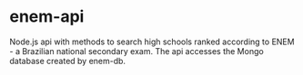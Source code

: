 # enem-api

Node.js api with methods to search high schools ranked according to ENEM - a Brazilian national secondary exam. The api accesses the Mongo database created by enem-db.
